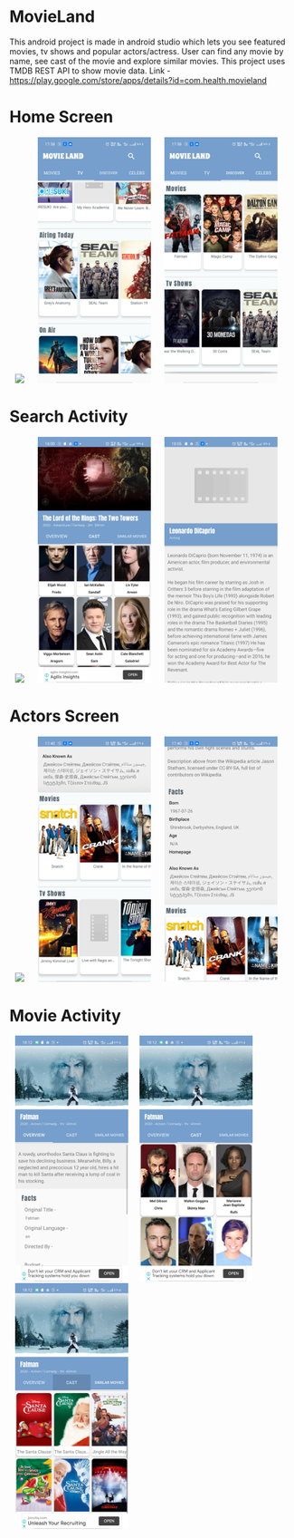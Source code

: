# MovieLand
This android project is made in android studio which lets you see featured movies, tv shows and popular actors/actress. User can find any movie by name, see cast of the movie and explore similar movies. 
This project uses TMDB REST API to show movie data.
Link - https://play.google.com/store/apps/details?id=com.health.movieland

# Home Screen
<img src="Screenshots/img_2.jpg" width="200" hspace="10">   <img src="Screenshots/im6.jpg" width="200" hspace="10">    <img src="Screenshots/im5.jpg" width="200" hspace="10">

# Search Activity
<img src="Screenshots/img_5.jpg" width="200" hspace="10">  <img src="Screenshots/search.jpg" width="200" hspace="10">  <img src="Screenshots/search2.jpg" width="200" hspace="10">  

# Actors Screen
<img src="Screenshots/Screenshot_2020-10-28-14-15-09-36_67ef6253042c53f51dcc407f80548df2.jpg" width="200" hspace="10"> <img src="Screenshots/im2.jpg" width="200" hspace="10"> <img src="Screenshots/im3.jpg" width="200" hspace="10">

# Movie Activity
<img src="Screenshots/mov3.jpg" width="200" hspace="10"><img src="Screenshots/mov2.jpg" width="200" hspace="10"><img src="Screenshots/mov1.jpg" width="200" hspace="10">


